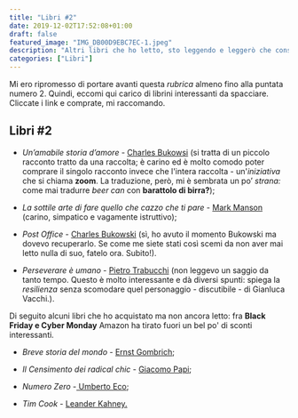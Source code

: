 ```yaml
---
title: "Libri #2"
date: 2019-12-02T17:52:08+01:00
draft: false
featured_image: "IMG_DB00D9EBC7EC-1.jpeg"
description: "Altri libri che ho letto, sto leggendo e leggerò che consiglio"
categories: ["Libri"]
---
```



Mi ero ripromesso di portare avanti questa *rubrica* almeno fino alla puntata numero 2. Quindi, eccomi qui carico di librini interessanti da spacciare. Cliccate i link e comprate, mi raccomando. 


## Libri #2

*  *Un’amabile storia d’amore* - [Charles Bukowsi](https://amzn.to/2LgktPv) (si tratta di un piccolo racconto tratto da una raccolta; è carino ed è molto comodo poter comprare il singolo racconto invece che l'intera raccolta - un'*iniziativa* che si chiama **zoom**. La traduzione, però, mi è sembrata un po’ *strana:* come mai tradurre *beer can* con **barattolo di birra?**);

* *La sottile arte di fare quello che cazzo che ti pare* - [Mark Manson](https://amzn.to/2OKa0hH) (carino, simpatico e vagamente istruttivo); 

* *Post Office* - [Charles Bukowski](https://amzn.to/2Rn3u27) (sì, ho avuto il momento Bukowski ma dovevo recuperarlo. Se come me siete stati così scemi da non aver mai letto nulla di suo, fatelo ora. Subito!). 

* *Perseverare è umano* - [Pietro Trabucchi](https://amzn.to/2DzGzIy) (non leggevo un saggio da tanto tempo. Questo è molto interessante e dà diversi spunti: spiega la *resilienza* senza scomodare quel personaggio - discutibile - di Gianluca Vacchi.).

Di seguito alcuni libri che ho acquistato ma non ancora letto: fra **Black Friday e Cyber Monday** Amazon ha tirato fuori un bel po' di sconti interessanti.  

* *Breve storia del mondo* - [Ernst Gombrich](https://amzn.to/33Hs9Rk); 

* *Il Censimento dei radical chic* - [Giacomo Papi](https://amzn.to/2OE6DZk); 

* *Numero Zero* -[ Umberto Eco](https://amzn.to/2sE7G31); 

* *Tim Cook* - [Leander Kahney.](https://amzn.to/2Lh61a1) 
